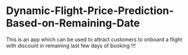 # Dynamic-Flight-Price-Prediction-Based-on-Remaining-Date




This is an app which can be used to attract customers to onboard a flight with discount in remaining last few days of booking !!!
